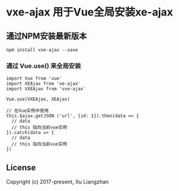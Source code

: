 # vxe-ajax 用于Vue全局安装xe-ajax

## 通过NPM安装最新版本

``` shell
npm install vxe-ajax --save
```

### 通过 Vue.use() 来全局安装
``` shell
import Vue from 'vue'
import XEAjax from 'xe-ajax'
import VXEAjax from 'vxe-ajax'

Vue.use(VXEAjax, XEAjax)

// 在Vue实例中使用
this.$ajax.getJSON ('url', {id: 1}).then(data => {
  // data
  // this 指向当前vue实例
}).catch(data => {
  // data
  // this 指向当前vue实例
})
```

## License
Copyright (c) 2017-present, Xu Liangzhan